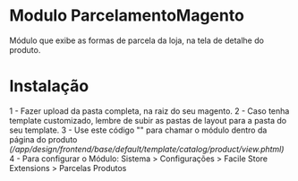 # Modulo ParcelamentoMagento

Módulo que exibe as formas de parcela da loja, na tela de detalhe do produto.

# Instalação

1 - Fazer upload da pasta completa, na raiz do seu magento.
2 - Caso tenha template customizado, lembre de subir as pastas de layout para a pasta do seu template.
3 - Use este código "" para chamar o módulo dentro da página do produto 
    <i>(/app/design/frontend/base/default/template/catalog/product/view.phtml)</i>
4 - Para configurar o Módulo: Sistema > Configurações > Facile Store Extensions > Parcelas Produtos